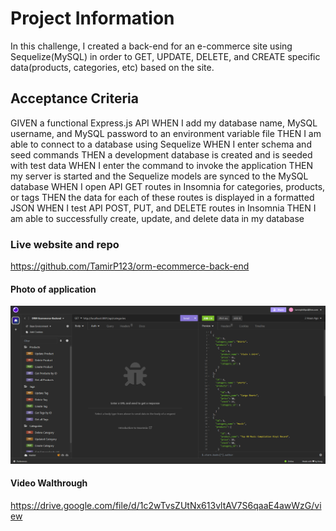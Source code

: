 # Project Information

In this challenge, I created a back-end for an e-commerce site using Sequelize(MySQL) in order to GET, UPDATE, DELETE, and CREATE
specific data(products, categories, etc) based on the site.

## Acceptance Criteria

GIVEN a functional Express.js API
WHEN I add my database name, MySQL username, and MySQL password to an environment variable file
THEN I am able to connect to a database using Sequelize
WHEN I enter schema and seed commands
THEN a development database is created and is seeded with test data
WHEN I enter the command to invoke the application
THEN my server is started and the Sequelize models are synced to the MySQL database
WHEN I open API GET routes in Insomnia for categories, products, or tags
THEN the data for each of these routes is displayed in a formatted JSON
WHEN I test API POST, PUT, and DELETE routes in Insomnia
THEN I am able to successfully create, update, and delete data in my database

### Live website and repo

https://github.com/TamirP123/orm-ecommerce-back-end

#### Photo of application

![Project Image](images/projectImage.png)

#### Video Walthrough

https://drive.google.com/file/d/1c2wTvsZUtNx613vltAV7S6qaaE4awWzG/view
